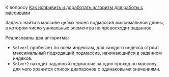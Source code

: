 К вопросу [Как исправить и доработать алгоритм для работы с массивами](https://ru.stackoverflow.com/questions/1602165)

Задача: найти в массиве целых чисел подмассив максимальной длины, в котором число уникальных элементов не превосходит заданное.

Реализованы два алгоритма:
 - `Solver1` пробегает по всем индексам, для каждого индекса строит максимальный подходящий подмассив, начинающийся в заданном индексе.
 - `Solver2` находит заданный подмассив за один проход по массиву, для чего хранится список диапазонов с одинаковыми значениями.
